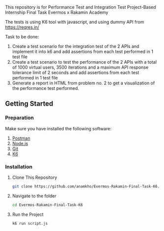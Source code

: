 This repository is for Performance Test and Integration Test Project-Based Internship Final Task Evermos x Rakamin Academy

The tests is using K6 tool with javascript, and using dummy API from https://reqres.in/

Task to be done:
1. Create a test scenario for the integration test of the 2 APIs and implement it into k6 and add assertions from each test performed in 1 test file
2. Create a test scenario to test the performance of the 2 APIs with a total of 1000 virtual users, 3500 iterations and a maximum API response tolerance limit of 2 seconds and add assertions from each test performed in 1 test file
3. Generate a report in HTML from problem no. 2 to get a visualization of the performance test performed.

## Getting Started

### Preparation

Make sure you have installed the following software:

1. [Postman](https://www.postman.com/)
2. [Node.js](https://nodejs.org/)
3. [Git](https://git-scm.com/)
4. [K6](https://k6.io/docs/get-started/installation/)

### Installation

1. Clone This Repository

    ```bash
    git clone https://github.com/anamkho/Evermos-Rakamin-Final-Task-K6.git
    ```

2. Navigate to the folder

    ```bash
    cd Evermos-Rakamin-Final-Task-K6
    ```

3. Run the Project

    ```bash
    k6 run script.js
    ```